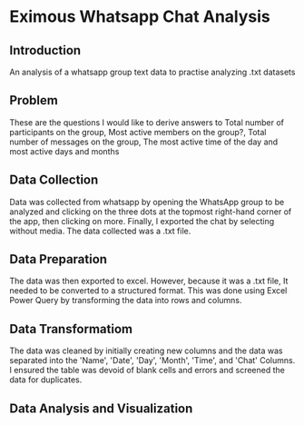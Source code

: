 # Eximous Whatsapp Chat Analysis
## Introduction
An analysis of a whatsapp group text data to practise analyzing .txt datasets

## Problem 
These are the questions I would like to derive answers to
Total number of participants on the group, Most active members on the group?, Total number of messages on the group, The most active time of the day and most active days and months

## Data Collection
Data was collected from whatsapp by opening the WhatsApp group to be analyzed and clicking on the three dots at the topmost right-hand corner of the app, then clicking on more. Finally, I exported the chat by selecting without media. The data collected was a .txt file.

## Data Preparation
The data was then exported to excel. However, because it was a .txt file, It needed to be converted to a structured format. This was done using Excel Power Query by transforming the data into rows and columns.

## Data Transformatiom
The data was cleaned by initially creating new columns and the data was separated into the 'Name', 'Date', 'Day', 'Month', 'Time', and 'Chat' Columns. I ensured the table was devoid of blank cells and errors and screened the data for duplicates.

## Data Analysis and Visualization

